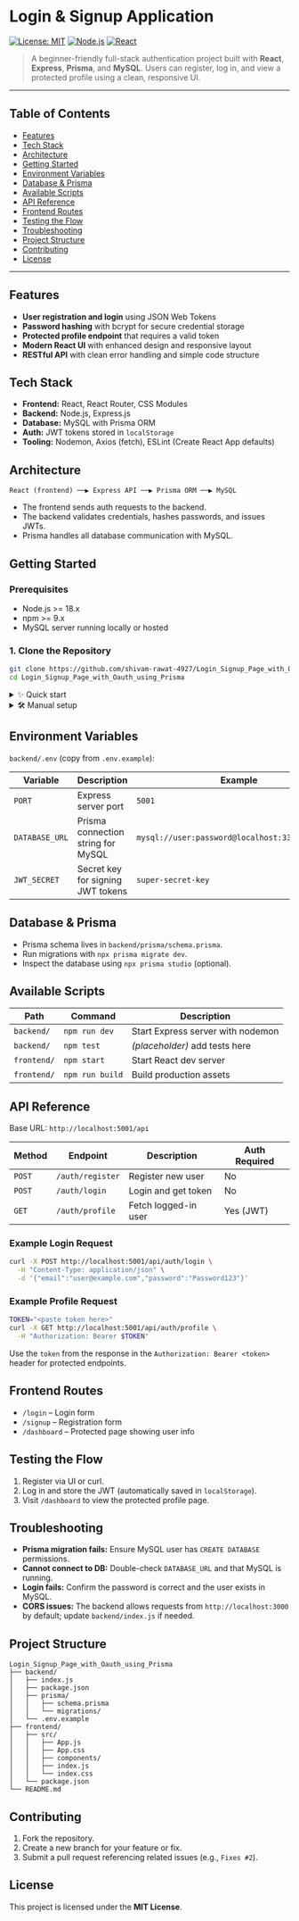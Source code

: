 # Login & Signup Application

[![License: MIT](https://img.shields.io/badge/License-MIT-yellow.svg)](https://opensource.org/licenses/MIT)
[![Node.js](https://img.shields.io/badge/Node.js-18%2B-brightgreen)](https://nodejs.org/)
[![React](https://img.shields.io/badge/React-18-blue)](https://reactjs.org/)

> A beginner-friendly full-stack authentication project built with **React**, **Express**, **Prisma**, and **MySQL**. Users can register, log in, and view a protected profile using a clean, responsive UI.

---

## Table of Contents

- [Features](#features)
- [Tech Stack](#tech-stack)
- [Architecture](#architecture)
- [Getting Started](#getting-started)
- [Environment Variables](#environment-variables)
- [Database & Prisma](#database--prisma)
- [Available Scripts](#available-scripts)
- [API Reference](#api-reference)
- [Frontend Routes](#frontend-routes)
- [Testing the Flow](#testing-the-flow)
- [Troubleshooting](#troubleshooting)
- [Project Structure](#project-structure)
- [Contributing](#contributing)
- [License](#license)

---

## Features

- **User registration and login** using JSON Web Tokens
- **Password hashing** with bcrypt for secure credential storage
- **Protected profile endpoint** that requires a valid token
- **Modern React UI** with enhanced design and responsive layout
- **RESTful API** with clean error handling and simple code structure

## Tech Stack

- **Frontend:** React, React Router, CSS Modules
- **Backend:** Node.js, Express.js
- **Database:** MySQL with Prisma ORM
- **Auth:** JWT tokens stored in `localStorage`
- **Tooling:** Nodemon, Axios (fetch), ESLint (Create React App defaults)

## Architecture

```
React (frontend) ──▶ Express API ──▶ Prisma ORM ──▶ MySQL
```

- The frontend sends auth requests to the backend.
- The backend validates credentials, hashes passwords, and issues JWTs.
- Prisma handles all database communication with MySQL.

## Getting Started

### Prerequisites

- Node.js >= 18.x
- npm >= 9.x
- MySQL server running locally or hosted

### 1. Clone the Repository

```bash
git clone https://github.com/shivam-rawat-4927/Login_Signup_Page_with_Oauth_using_Prisma.git
cd Login_Signup_Page_with_Oauth_using_Prisma
```

<details>
<summary>✨ Quick start</summary>

```bash
git clone https://github.com/shivam-rawat-4927/Login_Signup_Page_with_Oauth_using_Prisma.git
cd Login_Signup_Page_with_Oauth_using_Prisma
npm install
cd backend && npm install
cd ../frontend && npm install
```

</details>

<details>
<summary>🛠️ Manual setup</summary>

### 2. Install Dependencies

```bash
npm install             # installs root tooling (optional)
cd backend && npm install
cd ../frontend && npm install
```

### 3. Configure Environment

```bash
# inside backend/
cp .env.example .env
```

Update `.env` with your MySQL credentials (see [Environment Variables](#environment-variables)).

### 4. Set Up Database

```bash
cd backend
npx prisma migrate dev
```

This creates the database schema defined in `backend/prisma/schema.prisma`.

### 5. Run the Apps

```bash
# Backend (port 5001)
cd backend
npm run dev

# Frontend (port 3000)
cd ../frontend
npm start
```

Open `http://localhost:3000` to access the UI.

</details>

## Environment Variables

`backend/.env` (copy from `.env.example`):

| Variable        | Description                                           | Example                                           |
|-----------------|-------------------------------------------------------|---------------------------------------------------|
| `PORT`          | Express server port                                   | `5001`                                            |
| `DATABASE_URL`  | Prisma connection string for MySQL                    | `mysql://user:password@localhost:3306/database`   |
| `JWT_SECRET`    | Secret key for signing JWT tokens                     | `super-secret-key`                                |

## Database & Prisma

- Prisma schema lives in `backend/prisma/schema.prisma`.
- Run migrations with `npx prisma migrate dev`.
- Inspect the database using `npx prisma studio` (optional).

## Available Scripts

| Path        | Command               | Description                         |
|-------------|-----------------------|-------------------------------------|
| `backend/`  | `npm run dev`         | Start Express server with nodemon   |
| `backend/`  | `npm test`            | *(placeholder)* add tests here      |
| `frontend/` | `npm start`           | Start React dev server              |
| `frontend/` | `npm run build`       | Build production assets             |

## API Reference

Base URL: `http://localhost:5001/api`

| Method | Endpoint              | Description            | Auth Required |
|--------|-----------------------|------------------------|---------------|
| `POST` | `/auth/register`      | Register new user      | No            |
| `POST` | `/auth/login`         | Login and get token    | No            |
| `GET`  | `/auth/profile`       | Fetch logged-in user   | Yes (JWT)     |

### Example Login Request

```bash
curl -X POST http://localhost:5001/api/auth/login \
  -H "Content-Type: application/json" \
  -d '{"email":"user@example.com","password":"Password123"}'
```

### Example Profile Request

```bash
TOKEN="<paste token here>"
curl -X GET http://localhost:5001/api/auth/profile \
  -H "Authorization: Bearer $TOKEN"
```

Use the `token` from the response in the `Authorization: Bearer <token>` header for protected endpoints.

## Frontend Routes

- `/login` – Login form
- `/signup` – Registration form
- `/dashboard` – Protected page showing user info

## Testing the Flow

1. Register via UI or curl.
2. Log in and store the JWT (automatically saved in `localStorage`).
3. Visit `/dashboard` to view the protected profile page.

## Troubleshooting

- **Prisma migration fails:** Ensure MySQL user has `CREATE DATABASE` permissions.
- **Cannot connect to DB:** Double-check `DATABASE_URL` and that MySQL is running.
- **Login fails:** Confirm the password is correct and the user exists in MySQL.
- **CORS issues:** The backend allows requests from `http://localhost:3000` by default; update `backend/index.js` if needed.

## Project Structure

```
Login_Signup_Page_with_Oauth_using_Prisma
├── backend/
│   ├── index.js
│   ├── package.json
│   ├── prisma/
│   │   ├── schema.prisma
│   │   └── migrations/
│   └── .env.example
├── frontend/
│   ├── src/
│   │   ├── App.js
│   │   ├── App.css
│   │   ├── components/
│   │   ├── index.js
│   │   └── index.css
│   └── package.json
└── README.md
```

## Contributing

1. Fork the repository.
2. Create a new branch for your feature or fix.
3. Submit a pull request referencing related issues (e.g., `Fixes #2`).

## License

This project is licensed under the **MIT License**.
